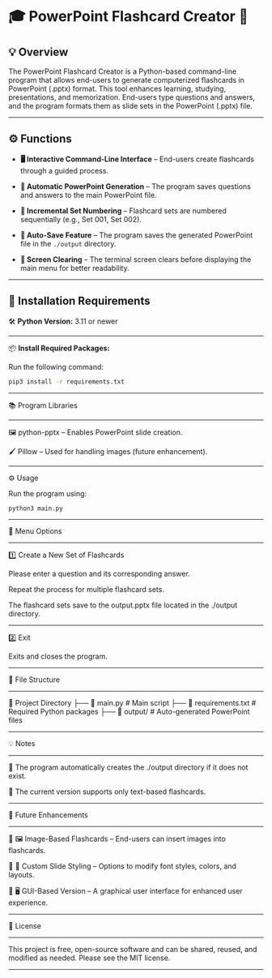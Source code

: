 # 🎓 PowerPoint Flashcard Creator 📑

## 💡 Overview

The PowerPoint Flashcard Creator is a Python-based command-line program that allows end-users to generate computerized flashcards in PowerPoint (.pptx) format. This tool enhances learning, studying, presentations, and memorization. End-users type questions and answers, and the program formats them as slide sets in the PowerPoint (.pptx) file.

---

## ⚙️ Functions

- **🖥️ Interactive Command-Line Interface** – End-users create flashcards through a guided process.

- **📑 Automatic PowerPoint Generation** – The program saves questions and answers to the main PowerPoint file.

- **🔢 Incremental Set Numbering** – Flashcard sets are numbered sequentially (e.g., Set 001, Set 002).

- **💾 Auto-Save Feature** – The program saves the generated PowerPoint file in the `./output` directory.

- **🧹 Screen Clearing** – The terminal screen clears before displaying the main menu for better readability.

---

## 🚀 Installation Requirements

🛠️ **Python Version:** 3.11 or newer  

---

📦 **Install Required Packages:**  

Run the following command:

```bash
pip3 install -r requirements.txt
```
---

📚 Program Libraries

---

🖼️ python-pptx – Enables PowerPoint slide creation.

🖌️ Pillow – Used for handling images (future enhancement).

---

⚙️ Usage

Run the program using:

```bash
python3 main.py
```
---

📜 Menu Options

---

1️⃣ Create a New Set of Flashcards

Please enter a question and its corresponding answer.

Repeat the process for multiple flashcard sets.

The flashcard sets save to the output.pptx file located in the ./output directory.

---

2️⃣ Exit

Exits and closes the program.

---



📂 File Structure



---



📂 Project Directory
 ├── 📝 main.py          # Main script
 ├── 📜 requirements.txt  # Required Python packages
 ├── 📁 output/          # Auto-generated PowerPoint files



---

💡 Notes

---

📁 The program automatically creates the ./output directory if it does not exist.

📝 The current version supports only text-based flashcards.

---

🌟 Future Enhancements

---
🔹 🖼️ Image-Based Flashcards – End-users can insert images into flashcards.

🔹 🎨 Custom Slide Styling – Options to modify font styles, colors, and layouts.

🔹 🖥️ GUI-Based Version – A graphical user interface for enhanced user experience.

---

📜 License

---

This project is free, open-source software and can be shared, reused, and modified as needed. Please see the MIT license.

---
